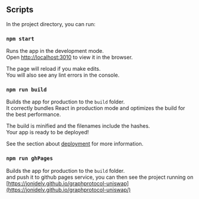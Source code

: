 ## Scripts

In the project directory, you can run:

### `npm start`

Runs the app in the development mode.<br>
Open [http://localhost:3010](http://localhost:3010) to view it in the browser.

The page will reload if you make edits.<br>
You will also see any lint errors in the console.

### `npm run build`

Builds the app for production to the `build` folder.<br>
It correctly bundles React in production mode and optimizes the build for the best performance.

The build is minified and the filenames include the hashes.<br>
Your app is ready to be deployed!

See the section about [deployment](https://facebook.github.io/create-react-app/docs/deployment) for more information.

### `npm run ghPages`

Builds the app for production to the `build` folder.<br>
and push it to github pages service, you can then see the project running on
[https://jonidelv.github.io/graphprotocol-uniswap](https://jonidelv.github.io/graphprotocol-uniswap/)